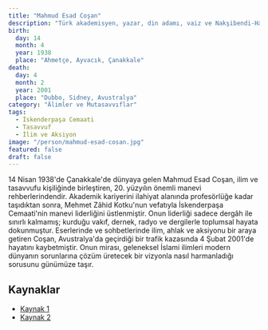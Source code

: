 ```yaml
---
title: "Mahmud Esad Coşan"
description: "Türk akademisyen, yazar, din adamı, vaiz ve Nakşibendi-Hâlidî şeyhi. İlim ve irfan geleneğini modern dünyada yaşatan öncü bir aydındır."
birth:
  day: 14
  month: 4
  year: 1938
  place: "Ahmetçe, Ayvacık, Çanakkale"
death:
  day: 4
  month: 2
  year: 2001
  place: "Dubbo, Sidney, Avustralya"
category: "Âlimler ve Mutasavvıflar"
tags:
  - İskenderpaşa Cemaati
  - Tasavvuf
  - İlim ve Aksiyon
image: "/person/mahmud-esad-cosan.jpg"
featured: false
draft: false
---
```


14 Nisan 1938'de Çanakkale'de dünyaya gelen Mahmud Esad Coşan, ilim ve tasavvufu kişiliğinde birleştiren, 20. yüzyılın önemli manevi rehberlerindendir. Akademik kariyerini ilahiyat alanında profesörlüğe kadar taşıdıktan sonra, Mehmet Zâhid Kotku'nun vefatıyla İskenderpaşa Cemaati'nin manevi liderliğini üstlenmiştir. Onun liderliği sadece dergâh ile sınırlı kalmamış; kurduğu vakıf, dernek, radyo ve dergilerle toplumsal hayata dokunmuştur. Eserlerinde ve sohbetlerinde ilim, ahlak ve aksiyonu bir araya getiren Coşan, Avustralya'da geçirdiği bir trafik kazasında 4 Şubat 2001'de hayatını kaybetmiştir. Onun mirası, geleneksel İslami ilimleri modern dünyanın sorunlarına çözüm üretecek bir vizyonla nasıl harmanladığı sorusunu günümüze taşır.

## Kaynaklar

- [Kaynak 1](https://www.server.org.tr/kurumsal/prof-dr-mahmud-esad-cosan-hayativeeserleri)
- [Kaynak 2](https://islamansiklopedisi.org.tr/cosan-mahmut-esat)